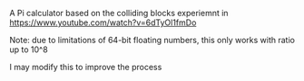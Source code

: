 A Pi calculator based on the colliding blocks experiemnt in https://www.youtube.com/watch?v=6dTyOl1fmDo

Note: due to limitations of 64-bit floating numbers, this only works with ratio up to 10^8

I may modify this to improve the process
